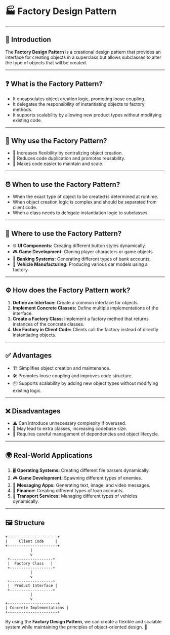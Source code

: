 # 🏭 Factory Design Pattern

---

## 🔎 Introduction
The **Factory Design Pattern** is a creational design pattern that provides an interface for creating objects in a superclass but allows subclasses to alter the type of objects that will be created.

---

## ❓ What is the Factory Pattern?
- It encapsulates object creation logic, promoting loose coupling.
- It delegates the responsibility of instantiating objects to factory methods.
- It supports scalability by allowing new product types without modifying existing code.

---

## 🤔 Why use the Factory Pattern?
- 🚀 Increases flexibility by centralizing object creation.
- 🔄 Reduces code duplication and promotes reusability.
- 🔧 Makes code easier to maintain and scale.

---

## ⏰ When to use the Factory Pattern?
- When the exact type of object to be created is determined at runtime.
- When object creation logic is complex and should be separated from client code.
- When a class needs to delegate instantiation logic to subclasses.

---

## 📍 Where to use the Factory Pattern?
- 🌐 **UI Components:** Creating different button styles dynamically.
- 🎮 **Game Development:** Cloning player characters or game objects.
- 🏦 **Banking Systems:** Generating different types of bank accounts.
- 🚗 **Vehicle Manufacturing:** Producing various car models using a factory.

---

## ⚙️ How does the Factory Pattern work?
1. **Define an Interface:** Create a common interface for objects.
2. **Implement Concrete Classes:** Define multiple implementations of the interface.
3. **Create a Factory Class:** Implement a factory method that returns instances of the concrete classes.
4. **Use Factory in Client Code:** Clients call the factory instead of directly instantiating objects.

---

## ✅ Advantages
- 🏗️ Simplifies object creation and maintenance.
- 🛠️ Promotes loose coupling and improves code structure.
- 📦 Supports scalability by adding new object types without modifying existing logic.

---

## ❌ Disadvantages
- ⚠️ Can introduce unnecessary complexity if overused.
- 🔄 May lead to extra classes, increasing codebase size.
- 🤹 Requires careful management of dependencies and object lifecycle.

---

## 🌍 Real-World Applications
1. 🖥️ **Operating Systems:** Creating different file parsers dynamically.
2. 🎮 **Game Development:** Spawning different types of enemies.
3. 📧 **Messaging Apps:** Generating text, image, and video messages.
4. 🏦 **Finance:** Creating different types of loan accounts.
5. 🚗 **Transport Services:** Managing different types of vehicles dynamically.

---

## 🖼️ Structure

```plaintext
+----------------------+
|     Client Code     |
+----------------------+
           |
           v
 +-------------------+
 |  Factory Class   |
 +-------------------+
           |
           v
 +-------------------+
 |  Product Interface |
 +-------------------+
           |
           v
+----------------------+
| Concrete Implementations |
+----------------------+
```

By using the **Factory Design Pattern**, we can create a flexible and scalable system while maintaining the principles of object-oriented design. 🚀


